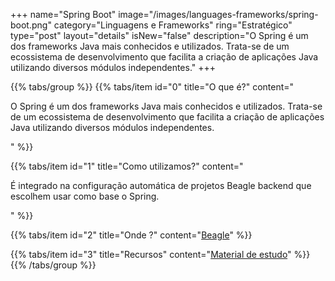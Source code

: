 +++
name="Spring Boot"
image="/images/languages-frameworks/spring-boot.png"
category="Linguagens e Frameworks"
ring="Estratégico"
type="post"
layout="details"
isNew="false"
description="O Spring é um dos frameworks Java mais conhecidos e utilizados. Trata-se de um ecossistema de desenvolvimento que facilita a criação de aplicações Java utilizando diversos módulos independentes."
+++

{{% tabs/group %}}
  {{% tabs/item id="0" title="O que é?" content="<p>O Spring é um dos frameworks Java mais conhecidos e utilizados. Trata-se de um ecossistema de desenvolvimento que facilita a criação de aplicações Java utilizando diversos módulos independentes.</p>" %}}

  {{% tabs/item id="1" title="Como utilizamos?" content="<p>É integrado na configuração automática de projetos Beagle backend que escolhem usar como base o Spring.</p>" %}}

  {{% tabs/item id="2" title="Onde ?" content="<a href='https://usebeagle.io/' target='_blank'>Beagle</a>" %}}

  {{% tabs/item id="3" title="Recursos" content="<a href='https://spring.io/' target='_blank'>Material de estudo</a>" %}}
{{% /tabs/group %}}
